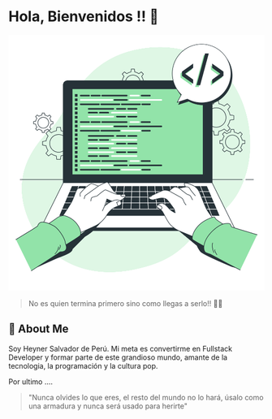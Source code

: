 # Hola, Bienvenidos !! 👋

![hola](./assets/Hand%20coding-bro.svg)

> No es quien termina primero sino como llegas a serlo!! 💪🙌

## 🚀 About Me
Soy Heyner Salvador de Perú. Mi meta es convertirme en Fullstack Developer y formar parte de este grandioso mundo, amante de la tecnologia, la programación y la cultura pop.

Por ultimo ....

> "Nunca olvides lo que eres, el resto del mundo no lo hará, úsalo como una armadura y nunca será usado para herirte"

<!-- npx @11ty/eleventy --serve -->
<!-- http://localhost:8080/hosalvadorg/index.html -->
